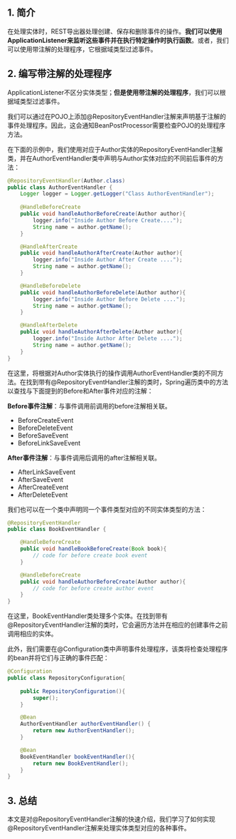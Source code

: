 ## 1. 简介

在处理实体时，REST导出器处理创建、保存和删除事件的操作。**我们可以使用ApplicationListener来监听这些事件并在执行特定操作时执行函数**。或者，我们可以使用带注解的处理程序，它根据域类型过滤事件。

## 2. 编写带注解的处理程序

ApplicationListener不区分实体类型；**但是使用带注解的处理程序**，我们可以根据域类型过滤事件。

我们可以通过在POJO上添加@RepositoryEventHandler注解来声明基于注解的事件处理程序。因此，这会通知BeanPostProcessor需要检查POJO的处理程序方法。

在下面的示例中，我们使用对应于Author实体的RepositoryEventHandler注解类，并在AuthorEventHandler类中声明与Author实体对应的不同前后事件的方法：

```java
@RepositoryEventHandler(Author.class) 
public class AuthorEventHandler {
    Logger logger = Logger.getLogger("Class AuthorEventHandler");
    
    @HandleBeforeCreate
    public void handleAuthorBeforeCreate(Author author){
        logger.info("Inside Author Before Create....");
        String name = author.getName();
    }

    @HandleAfterCreate
    public void handleAuthorAfterCreate(Author author){
        logger.info("Inside Author After Create ....");
        String name = author.getName();
    }

    @HandleBeforeDelete
    public void handleAuthorBeforeDelete(Author author){
        logger.info("Inside Author Before Delete ....");
        String name = author.getName();
    }

    @HandleAfterDelete
    public void handleAuthorAfterDelete(Author author){
        logger.info("Inside Author After Delete ....");
        String name = author.getName();
    }
}
```

在这里，将根据对Author实体执行的操作调用AuthorEventHandler类的不同方法。在找到带有@RepositoryEventHandler注解的类时，Spring遍历类中的方法以查找与下面提到的Before和After事件对应的注解：

**Before事件注解**：与事件调用前调用的before注解相关联。

-   BeforeCreateEvent
-   BeforeDeleteEvent
-   BeforeSaveEvent
-   BeforeLinkSaveEvent

**After事件注解**：与事件调用后调用的after注解相关联。

-   AfterLinkSaveEvent
-   AfterSaveEvent
-   AfterCreateEvent
-   AfterDeleteEvent

我们也可以在一个类中声明同一个事件类型对应的不同实体类型的方法：

```java
@RepositoryEventHandler
public class BookEventHandler {

    @HandleBeforeCreate
    public void handleBookBeforeCreate(Book book){
        // code for before create book event
    }

    @HandleBeforeCreate
    public void handleAuthorBeforeCreate(Author author){
        // code for before create author event
    }
}
```

在这里，BookEventHandler类处理多个实体。在找到带有@RepositoryEventHandler注解的类时，它会遍历方法并在相应的创建事件之前调用相应的实体。

此外，我们需要在@Configuration类中声明事件处理程序，该类将检查处理程序的bean并将它们与正确的事件匹配：

```java
@Configuration
public class RepositoryConfiguration{
    
    public RepositoryConfiguration(){
        super();
    }

    @Bean
    AuthorEventHandler authorEventHandler() {
        return new AuthorEventHandler();
    }

    @Bean
    BookEventHandler bookEventHandler(){
        return new BookEventHandler();
    }
}
```

## 3. 总结

本文是对@RepositoryEventHandler注解的快速介绍，我们学习了如何实现@RepositoryEventHandler注解来处理实体类型对应的各种事件。